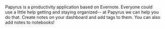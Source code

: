 Papyrus is a productivity application based on Evernote. Everyone could use a little help getting and staying organized-- at Papyrus we can help you do that. Create notes on your dashboard and add tags to them. You can also add notes to notebooks! 
